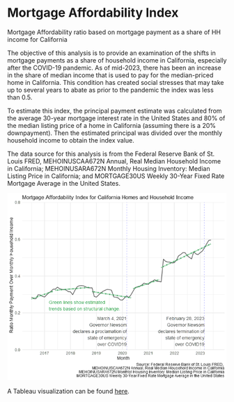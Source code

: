 # Mortgage Affordability Index
Mortgage Affordability ratio based on mortgage payment as a share of HH income for California

<!-- badges: start -->
<!-- badges: end -->

The objective of this analysis is to provide an examination of the shifts in mortgage payments as a share of household income in California, especially after the COVID-19 pandemic. As of mid-2023, there has been an increase in the share of median income that is used to pay for the median-priced home in California. This condition has created social stresses that may take up to several years to abate as prior to the pandemic the index was less than 0.5.

To estimate this index, the principal payment estimate was calculated from the average 30-year mortgage interest rate in the United States and 80% of the median listing price of a home in California (assuming there is a 20% downpayment). Then the estimated principal was divided over the monthly household income to obtain the index value.

The data source for this analysis is from the Federal Reserve Bank of St. Louis FRED, MEHOINUSCAA672N Annual, Real Median Household Income in California; MEHOINUSARA672N Monthly Housing Inventory: Median Listing Price in California; and MORTGAGE30US Weekly 30-Year Fixed Rate Mortgage Average in the United States.



![Scatter Plot County Population vs Household SNAP.](figures/trendLineMoPymsOvrHHInc.png)

A Tableau visualization can be found [here](https://public.tableau.com/app/profile/m.ev1333/viz/MorgageAffordabilityIndexForCaliforniaHomes/Dashboard1#1).
